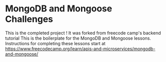 # MongoDB and Mongoose Challenges


This is the completed project ! It was forked from freecode camp's backend tutorial
This is the boilerplate for the MongoDB and Mongoose lessons. Instructions for completing these lessons start at https://www.freecodecamp.org/learn/apis-and-microservices/mongodb-and-mongoose/

